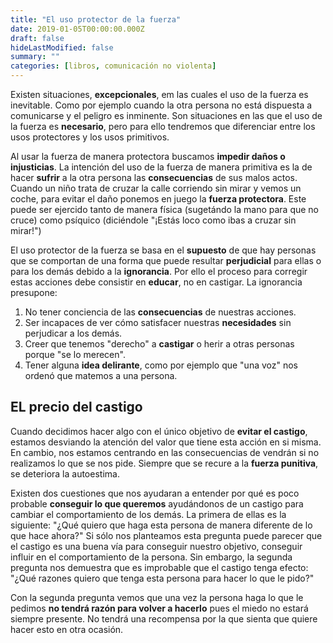 ```yaml
---
title: "El uso protector de la fuerza"
date: 2019-01-05T00:00:00.000Z
draft: false
hideLastModified: false
summary: ""
categories: [libros, comunicación no violenta]
---
```


  Existen situaciones, __excepcionales__, em las cuales el uso de la fuerza es
  inevitable. Como por ejemplo cuando la otra persona no está dispuesta a
  comunicarse y el peligro es inminente. Son situaciones en las que el uso de la
  fuerza es __necesario__, pero para ello tendremos que diferenciar entre los
  usos protectores y los usos primitivos.

  Al usar la fuerza de manera protectora buscamos __impedir daños o
  injusticias__. La intención del uso de la fuerza de manera primitiva es la de
  hacer __sufrir__ a la otra persona las __consecuencias__ de sus malos actos.
  Cuando un niño trata de cruzar la calle corriendo sin mirar y vemos un coche,
  para evitar el daño ponemos en juego la __fuerza protectora__. Este puede ser
  ejercido tanto de manera física (sugetándo la mano para que no cruce) como
  psíquico (diciéndole "¡Estás loco como ibas a cruzar sin mirar!")

  El uso protector de la fuerza se basa en el __supuesto__ de que hay personas
  que se comportan de una forma que puede resultar __perjudicial__ para ellas o
  para los demás debido a la __ignorancia__. Por ello el proceso para corregir
  estas acciones debe consistir en __educar__, no en castigar. La ignorancia
  presupone:
1. No tener conciencia de las __consecuencias__ de nuestras acciones.
2. Ser incapaces de ver cómo satisfacer nuestras __necesidades__ sin perjudicar
a los demás.
3. Creer que tenemos "derecho" a __castigar__ o herir a otras personas porque
"se lo merecen".
4. Tener alguna __idea delirante__, como por ejemplo que "una voz" nos ordenó
que matemos a una persona.

EL precio del castigo
--------------------------------------------------------------------------------

  Cuando decidimos hacer algo con el único objetivo de __evitar el castigo__,
  estamos desviando la atención del valor que tiene esta acción en si misma. En
  cambio, nos estamos centrando en las consecuencias de vendrán si no realizamos
  lo que se nos pide. Siempre que se recure a la __fuerza punitiva__, se
  deteriora la autoestima.

  Existen dos cuestiones que nos ayudaran a entender por qué es poco probable
  __conseguir lo que queremos__ ayudándonos de un castigo para cambiar el
  comportamiento de los demás. La primera de ellas es la siguiente: "¿Qué quiero
  que haga esta persona de manera diferente de lo que hace ahora?" Si sólo nos
  planteamos esta pregunta puede parecer que el castigo es una buena vía para
  conseguir nuestro objetivo, conseguir influir en el comportamiento de la
  persona. Sin embargo, la segunda pregunta nos demuestra que es improbable que
  el castigo tenga efecto: "¿Qué razones quiero que tenga esta persona para
  hacer lo que le pido?"

  Con la segunda pregunta vemos que una vez la persona haga lo que le pedimos
  __no tendrá razón para volver a hacerlo__ pues el miedo no estará siempre
  presente. No tendrá una recompensa por la que sienta que quiere hacer esto en
  otra ocasión.


